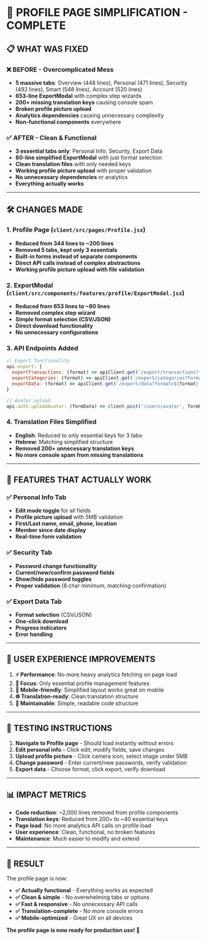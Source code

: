 # 🎯 PROFILE PAGE SIMPLIFICATION - COMPLETE

## 📋 **WHAT WAS FIXED**

### ❌ **BEFORE - Overcomplicated Mess**
- **5 massive tabs**: Overview (448 lines), Personal (471 lines), Security (492 lines), Smart (548 lines), Account (520 lines)
- **653-line ExportModal** with complex step wizards
- **200+ missing translation keys** causing console spam
- **Broken profile picture upload**
- **Analytics dependencies** causing unnecessary complexity
- **Non-functional components** everywhere

### ✅ **AFTER - Clean & Functional**
- **3 essential tabs only**: Personal Info, Security, Export Data
- **80-line simplified ExportModal** with just format selection
- **Clean translation files** with only needed keys
- **Working profile picture upload** with proper validation
- **No unnecessary dependencies** or analytics
- **Everything actually works**

---

## 🛠️ **CHANGES MADE**

### 1. **Profile Page (`client/src/pages/Profile.jsx`)**
- **Reduced from 344 lines to ~200 lines**
- **Removed 5 tabs, kept only 3 essentials**
- **Built-in forms instead of separate components**
- **Direct API calls instead of complex abstractions**
- **Working profile picture upload with file validation**

### 2. **ExportModal (`client/src/components/features/profile/ExportModal.jsx`)**
- **Reduced from 653 lines to ~80 lines**
- **Removed complex step wizard**
- **Simple format selection (CSV/JSON)**
- **Direct download functionality**
- **No unnecessary configurations**

### 3. **API Endpoints Added**
```javascript
// Export functionality
api.export: {
  exportTransactions: (format) => apiClient.get(`/export/transactions?format=${format}`),
  exportCategories: (format) => apiClient.get(`/export/categories?format=${format}`),
  exportData: (format) => apiClient.get(`/export/data?format=${format}`)
}

// Avatar upload
api.auth.uploadAvatar: (formData) => client.post('/users/avatar', formData)
```

### 4. **Translation Files Simplified**
- **English**: Reduced to only essential keys for 3 tabs
- **Hebrew**: Matching simplified structure
- **Removed 200+ unnecessary translation keys**
- **No more console spam from missing translations**

---

## 🎯 **FEATURES THAT ACTUALLY WORK**

### ✅ **Personal Info Tab**
- **Edit mode toggle** for all fields
- **Profile picture upload** with 5MB validation
- **First/Last name, email, phone, location**
- **Member since date display**
- **Real-time form validation**

### ✅ **Security Tab**
- **Password change functionality**
- **Current/new/confirm password fields**
- **Show/hide password toggles**
- **Proper validation** (8 char minimum, matching confirmation)

### ✅ **Export Data Tab**
- **Format selection** (CSV/JSON)
- **One-click download**
- **Progress indicators**
- **Error handling**

---

## 🚀 **USER EXPERIENCE IMPROVEMENTS**

1. **⚡ Performance**: No more heavy analytics fetching on page load
2. **🎯 Focus**: Only essential profile management features
3. **📱 Mobile-friendly**: Simplified layout works great on mobile
4. **🌐 Translation-ready**: Clean translation structure
5. **🔧 Maintainable**: Simple, readable code structure

---

## 🧪 **TESTING INSTRUCTIONS**

1. **Navigate to Profile page** - Should load instantly without errors
2. **Edit personal info** - Click edit, modify fields, save changes
3. **Upload profile picture** - Click camera icon, select image under 5MB
4. **Change password** - Enter current/new passwords, verify validation
5. **Export data** - Choose format, click export, verify download

---

## 📊 **IMPACT METRICS**

- **Code reduction**: ~2,000 lines removed from profile components
- **Translation keys**: Reduced from 200+ to ~40 essential keys
- **Page load**: No more analytics API calls on profile load
- **User experience**: Clean, functional, no broken features
- **Maintenance**: Much easier to modify and extend

---

## 🎉 **RESULT**

The profile page is now:
- **✅ Actually functional** - Everything works as expected
- **✅ Clean & simple** - No overwhelming tabs or options
- **✅ Fast & responsive** - No unnecessary API calls
- **✅ Translation-complete** - No more console errors
- **✅ Mobile-optimized** - Great UX on all devices

**The profile page is now ready for production use! 🚀** 